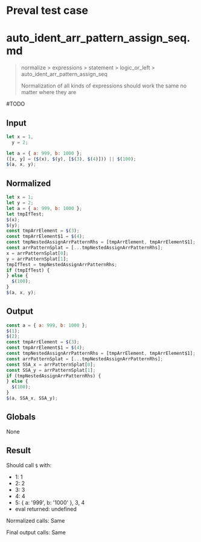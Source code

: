 # Preval test case

# auto_ident_arr_pattern_assign_seq.md

> normalize > expressions > statement > logic_or_left > auto_ident_arr_pattern_assign_seq
>
> Normalization of all kinds of expressions should work the same no matter where they are

#TODO

## Input

`````js filename=intro
let x = 1,
  y = 2;

let a = { a: 999, b: 1000 };
([x, y] = ($(x), $(y), [$(3), $(4)])) || $(100);
$(a, x, y);
`````

## Normalized

`````js filename=intro
let x = 1;
let y = 2;
let a = { a: 999, b: 1000 };
let tmpIfTest;
$(x);
$(y);
const tmpArrElement = $(3);
const tmpArrElement$1 = $(4);
const tmpNestedAssignArrPatternRhs = [tmpArrElement, tmpArrElement$1];
const arrPatternSplat = [...tmpNestedAssignArrPatternRhs];
x = arrPatternSplat[0];
y = arrPatternSplat[1];
tmpIfTest = tmpNestedAssignArrPatternRhs;
if (tmpIfTest) {
} else {
  $(100);
}
$(a, x, y);
`````

## Output

`````js filename=intro
const a = { a: 999, b: 1000 };
$(1);
$(2);
const tmpArrElement = $(3);
const tmpArrElement$1 = $(4);
const tmpNestedAssignArrPatternRhs = [tmpArrElement, tmpArrElement$1];
const arrPatternSplat = [...tmpNestedAssignArrPatternRhs];
const SSA_x = arrPatternSplat[0];
const SSA_y = arrPatternSplat[1];
if (tmpNestedAssignArrPatternRhs) {
} else {
  $(100);
}
$(a, SSA_x, SSA_y);
`````

## Globals

None

## Result

Should call `$` with:
 - 1: 1
 - 2: 2
 - 3: 3
 - 4: 4
 - 5: { a: '999', b: '1000' }, 3, 4
 - eval returned: undefined

Normalized calls: Same

Final output calls: Same
